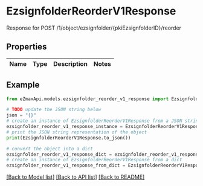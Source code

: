 # EzsignfolderReorderV1Response

Response for POST /1/object/ezsignfolder/{pkiEzsignfolderID}/reorder

## Properties

Name | Type | Description | Notes
------------ | ------------- | ------------- | -------------

## Example

```python
from eZmaxApi.models.ezsignfolder_reorder_v1_response import EzsignfolderReorderV1Response

# TODO update the JSON string below
json = "{}"
# create an instance of EzsignfolderReorderV1Response from a JSON string
ezsignfolder_reorder_v1_response_instance = EzsignfolderReorderV1Response.from_json(json)
# print the JSON string representation of the object
print(EzsignfolderReorderV1Response.to_json())

# convert the object into a dict
ezsignfolder_reorder_v1_response_dict = ezsignfolder_reorder_v1_response_instance.to_dict()
# create an instance of EzsignfolderReorderV1Response from a dict
ezsignfolder_reorder_v1_response_from_dict = EzsignfolderReorderV1Response.from_dict(ezsignfolder_reorder_v1_response_dict)
```
[[Back to Model list]](../README.md#documentation-for-models) [[Back to API list]](../README.md#documentation-for-api-endpoints) [[Back to README]](../README.md)



